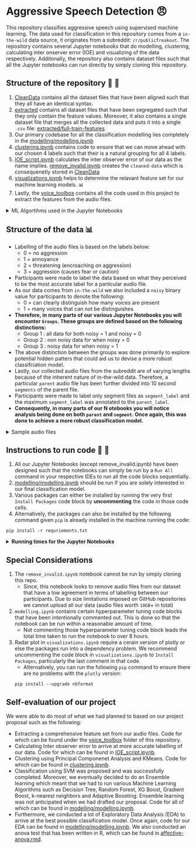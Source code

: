 # Aggressive Speech Detection :angry:

This repository classifies aggressive speech using supervised machine learning. The data used for classification in this repository comes from a  `in-the-wild` data source, it originates from a subreddit: `/r/publicfreakout`. The repository contains several Jupyter notebooks that do modelling, clustering, calculating inter onserver error (IOE) and visualizing of the data respectively. Additonally, the repository also contains dataset files such that all the Jupyter notebooks can run directly by simply cloning this repository.

## Structure of the repository  :file_folder: :file_folder:

1. [CleanData](CleanData) contains all the dataset files that have been aligned such that they all have an identical syntax.
2. [extracted](extracted) contains all dataset files that have been segregated such that they only contain the feature values. Moreover, it also contains a single dataset file that merges all the collected data and puts it into a single `.csv` file: [extracted/full-train-features](extracted/full-train-features). 
3. Our primary codebase for all the classification modelling lies completely in the [modelling/modelling.ipynb](modelling/modelling.ipynb)
4. [clustering.ipynb](clustering.ipynb) contains code to ensure that we can move ahead with our chosen 4 labels such that their is a natural grouping for all 4 labels.
5. [IOE_script.ipynb](IOE_script.ipynb) calculates the inter observer error of our data as the name implies. [remove_invalid.ipynb](remove_invalid.ipynb) creates the `cleaned-data` which is consequenetly stored in [CleanData](CleanData)
6. [visualizations.ipynb](visualizations.ipynb) helps to determine the relavant feature set for our machine learning models. :bar_chart:
7. Lastly, the [voice_toolbox](voice_toolbox) contains all the code used in this project to extract the features from the audio files.

 <details>

 <summary>ML Algortihms used in the Jupyter Notebooks</summary>

| Jupyte Notebook      | Running time*  |
| -------------------- | -------------- |
| clustering.ipynb     | Principal Componenet Analysis, KMeans       |
| modelling.ipynb      |  Supoprt Vector Machines, Decision Tree, Random Forest, XG Boost, Gradient Boost, k-nearest neighbors, Adaptive Boosting     |
| IOE_script.ipynb     |    Cohen Kappa |


 </details>

## Structure of the data :bar_chart:

- Labelling of the audio files is based on the labels below:
    - 0 = no aggression
    - 1 = annoyance
    - 2 = threatening (encroaching on aggression)
    - 3 = aggression (causes fear or caution)
- Participants were made to label the data based on what they perceived to be the most accurate label for a particular audio file.
- As our data comes from `in-the-wild` we also included a `noisy` binary value for participants to denote the following:
    - 0 = can clearly distinguish how many voices are present
    - 1 = many voices that can not be distinguishes
- **Therefore, in many parts of our various Jupyter Notebooks you will encounter `Groups`. These groups are defined based on the following distinctions:**
    - Group 1 : all data for both noisy = 1 and noisy = 0
    - Group 2 : non noisy data for when noisy = 0
    - Group 3 : noisy data for when noisy = 1
- The above distinction between the groups was done primarily to explore potential hidden patters that could aid us to devise a more robust classifciation model.
- Lastly, our collected audio files from the subreddit are of varying lengths because of the inherent nature of in-the-wild data. Therefore, a particular `parent` audio file has been further divided into 10 second `segments` of the parent file.
- Participants were made to label only segment files as `segment_label` and the maximum `segment_label` was annotated to the `parent_label`.
- **Consequently, in many parts of our N
otebooks you will notice analysis being done on both `parent` and `segment`. Once again, this was done to achieve a more robust classification model.**  

 <details>

 <summary>Sample audio files</summary>

Here are a sample of a few audio clips that our participants labelled.
INSERT 5-6 AUDIO FILES

 </details>

## Instructions to run code :running: :running:

1. All our Jupyter Notebooks (except remove_invalid.ipynb) have been designed such that the notebooks can simply be run by a `Run All` command in your respective IDEs to run all the code blocks sequentially.
2. [modelling/modelling.ipynb](modelling/modelling.ipynb) should be run if you are solely interested in our final classification model.
3. Various packages can either be installed by running the very first `Install Packages` code block by **uncommenting** the code in those code cells.
4. Alternatively, the packages can also be installed by the following command given `pip` is already installed in the machine running the code:
```
pip install -r requriements.txt
```

 <details>

 <summary><strong>Running times for the Jupyter Notebooks</strong></summary>
  
| Jupyte Notebook      | Running time*                                      |
| -------------------- | -------------------------------------------------- |
| clustering.ipynb     |    ~ 10s                                           |
| modelling.ipynb      |    ~ 120s                                          |
| IOE_script.ipynb     |    ~ 60s                                           |
| visualizations.ipynb |    ~ 50s                                           |
| remove_invalid.ipynb | cannot be run (read special considerations below)  |

*time does not include time taken to install packages i.e. runing the `Installing Packages` code block

</details>


## Special Considerations

1. The `remove_invalid.ipynb` notebook cannot be run by simply cloning this repo.
    - Since, this notebook looks to remove audio files from our dataset that have a low agreement in terms of labelling between our participants. Due to size limitations imposed on GitHub repositories we cannot upload all our data (audio files worth `10GB`+ in total)
2. `modelling.ipynb` contains certain hyperparameter tuning code blocks that have been intentionally commented out. This is done so that the notebook can be run within a reasonable amount of time. 
    - Not commenting those hyperparameter tuning code block leads the total time taken to run the notebook to over 8 hours.
3. Radar plot in `visualizations.ipynb` require a cerain version of plotly or else the packages run into a dependency problem. We recommend uncommenting the code block in `visualizations.ipynb` to `Install Packages`, particularly the last comment in that code. 
    - Alternatively, you can run the following `pip` command to ensure there are no problems with the `plotly` version:
    ```
    pip install --upgrade nbformat
    ```


## Self-evaluation of our project

We were able to do most of what we had planned to based on our project proposal such as the following:
- Extracting a comprehensive feature set from our audio files. Code for which can be found under the [voice_toolbox](voice_toolbox) folder of this repository.
- Calculating Inter observer error to arrive at more accurate labelling of our data. Code for which can be found in [IOE_script.ipynb](IOE_script.ipynb).
- Clustering using Principal Componenet Analysis and KMeans. Code for which can be found in [clustering.ipynb](clustering.ipynb).
- Classification using SVM was proposed and was successfully completed. Moreover, we eventually decided to do an Ensemble learning which meant that we had to run various Machine Learning Algorithms such as Decision Tree, Random Forest, XG Boost, Gradient Boost, k-nearest neighbors and Adaptive Boosting.  Ensemble learning was not anticipated when we had drafted our proposal. Code for all of which can be found in [modelling/modelling.ipynb](modelling/modelling.ipynb).
- Furthermore, we conducted a lot of Exploratory Data Analysis (EDA) to arrive at the best possible classification model. Once again, code for our EDA can be found in [modelling/modelling.ipynb](modelling/modelling.ipynb). We also conducted an anova test that has been written in R, which can be found in [affective-anova.rmd](affective-anova.rmd).
